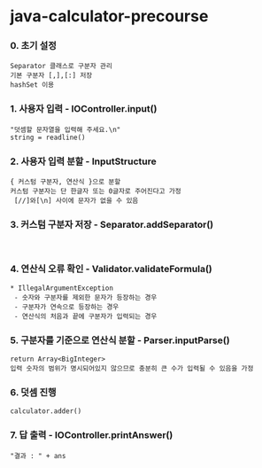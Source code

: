 # java-calculator-precourse


### 0. 초기 설정
    Separator 클래스로 구분자 관리
    기본 구분자 [,],[:] 저장
    hashSet 이용

   
### 1. 사용자 입력 - IOController.input()
    "덧셈할 문자열을 입력해 주세요.\n"
    string = readline()

   
### 2. 사용자 입력 분할 - InputStructure
    { 커스텀 구분자, 연산식 }으로 분할
    커스텀 구분자는 단 한글자 또는 0글자로 주어진다고 가정
     [//]와[\n] 사이에 문자가 없을 수 있음


### 3. 커스텀 구분자 저장 - Separator.addSeparator()
    　

### 4. 연산식 오류 확인 - Validator.validateFormula()
    * IllegalArgumentException
     - 숫자와 구분자를 제외한 문자가 등장하는 경우
     - 구분자가 연속으로 등장하는 경우
     - 연산식의 처음과 끝에 구분자가 입력되는 경우 


### 5. 구분자를 기준으로 연산식 분할 - Parser.inputParse()
    return Array<BigInteger>
    입력 숫자의 범위가 명시되어있지 않으므로 충분히 큰 수가 입력될 수 있음을 가정


### 6. 덧셈 진행
    calculator.adder()


### 7. 답 출력 - IOController.printAnswer()
    "결과 : " + ans


